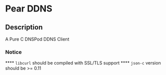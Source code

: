 # Pear DDNS


## Description
A Pure C DNSPod DDNS Client

### Notice
**** `libcurl` should be compiled with SSL/TLS support
**** `json-c` version should be >= 0.11
